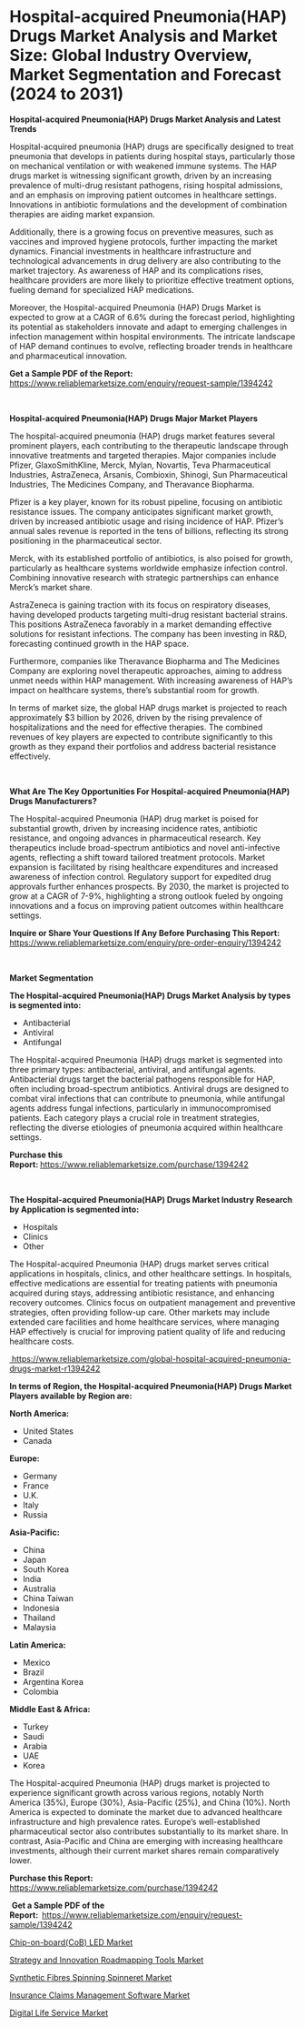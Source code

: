 <p><h1>Hospital-acquired Pneumonia(HAP) Drugs Market Analysis and Market Size: Global Industry Overview, Market Segmentation and Forecast (2024 to 2031)</h1></p><p><strong>Hospital-acquired Pneumonia(HAP) Drugs Market Analysis and Latest Trends</strong></p>
<p><p>Hospital-acquired pneumonia (HAP) drugs are specifically designed to treat pneumonia that develops in patients during hospital stays, particularly those on mechanical ventilation or with weakened immune systems. The HAP drugs market is witnessing significant growth, driven by an increasing prevalence of multi-drug resistant pathogens, rising hospital admissions, and an emphasis on improving patient outcomes in healthcare settings. Innovations in antibiotic formulations and the development of combination therapies are aiding market expansion.</p><p>Additionally, there is a growing focus on preventive measures, such as vaccines and improved hygiene protocols, further impacting the market dynamics. Financial investments in healthcare infrastructure and technological advancements in drug delivery are also contributing to the market trajectory. As awareness of HAP and its complications rises, healthcare providers are more likely to prioritize effective treatment options, fueling demand for specialized HAP medications.</p><p>Moreover, the Hospital-acquired Pneumonia (HAP) Drugs Market is expected to grow at a CAGR of 6.6% during the forecast period, highlighting its potential as stakeholders innovate and adapt to emerging challenges in infection management within hospital environments. The intricate landscape of HAP demand continues to evolve, reflecting broader trends in healthcare and pharmaceutical innovation.</p></p>
<p><strong>Get a Sample PDF of the Report:&nbsp;</strong> <a href="https://www.reliablemarketsize.com/enquiry/request-sample/1394242?utm_campaign=1836&utm_medium=2&utm_source=Github&utm_content=ia&utm_term=05122024&utm_id=hospital-acquired-pneumoniahap-drugs">https://www.reliablemarketsize.com/enquiry/request-sample/1394242</a></p>
<p>&nbsp;</p>
<p><strong>Hospital-acquired Pneumonia(HAP) Drugs Major Market Players</strong></p>
<p><p>The hospital-acquired pneumonia (HAP) drugs market features several prominent players, each contributing to the therapeutic landscape through innovative treatments and targeted therapies. Major companies include Pfizer, GlaxoSmithKline, Merck, Mylan, Novartis, Teva Pharmaceutical Industries, AstraZeneca, Arsanis, Combioxin, Shinogi, Sun Pharmaceutical Industries, The Medicines Company, and Theravance Biopharma.</p><p>Pfizer is a key player, known for its robust pipeline, focusing on antibiotic resistance issues. The company anticipates significant market growth, driven by increased antibiotic usage and rising incidence of HAP. Pfizer’s annual sales revenue is reported in the tens of billions, reflecting its strong positioning in the pharmaceutical sector.</p><p>Merck, with its established portfolio of antibiotics, is also poised for growth, particularly as healthcare systems worldwide emphasize infection control. Combining innovative research with strategic partnerships can enhance Merck’s market share.</p><p>AstraZeneca is gaining traction with its focus on respiratory diseases, having developed products targeting multi-drug resistant bacterial strains. This positions AstraZeneca favorably in a market demanding effective solutions for resistant infections. The company has been investing in R&D, forecasting continued growth in the HAP space.</p><p>Furthermore, companies like Theravance Biopharma and The Medicines Company are exploring novel therapeutic approaches, aiming to address unmet needs within HAP management. With increasing awareness of HAP’s impact on healthcare systems, there’s substantial room for growth.</p><p>In terms of market size, the global HAP drugs market is projected to reach approximately $3 billion by 2026, driven by the rising prevalence of hospitalizations and the need for effective therapies. The combined revenues of key players are expected to contribute significantly to this growth as they expand their portfolios and address bacterial resistance effectively.</p></p>
<p>&nbsp;</p>
<p><strong>What Are The Key Opportunities For Hospital-acquired Pneumonia(HAP) Drugs Manufacturers?</strong></p>
<p><p>The Hospital-acquired Pneumonia (HAP) drug market is poised for substantial growth, driven by increasing incidence rates, antibiotic resistance, and ongoing advances in pharmaceutical research. Key therapeutics include broad-spectrum antibiotics and novel anti-infective agents, reflecting a shift toward tailored treatment protocols. Market expansion is facilitated by rising healthcare expenditures and increased awareness of infection control. Regulatory support for expedited drug approvals further enhances prospects. By 2030, the market is projected to grow at a CAGR of 7-9%, highlighting a strong outlook fueled by ongoing innovations and a focus on improving patient outcomes within healthcare settings.</p></p>
<p><strong>Inquire or Share Your Questions If Any Before Purchasing This Report:</strong> <a href="https://www.reliablemarketsize.com/enquiry/pre-order-enquiry/1394242?utm_campaign=1836&utm_medium=2&utm_source=Github&utm_content=ia&utm_term=05122024&utm_id=hospital-acquired-pneumoniahap-drugs">https://www.reliablemarketsize.com/enquiry/pre-order-enquiry/1394242</a></p>
<p>&nbsp;</p>
<p><strong>Market Segmentation</strong></p>
<p><strong>The Hospital-acquired Pneumonia(HAP) Drugs Market Analysis by types is segmented into:</strong></p>
<p><ul><li>Antibacterial</li><li>Antiviral</li><li>Antifungal</li></ul></p>
<p><p>The Hospital-acquired Pneumonia (HAP) drugs market is segmented into three primary types: antibacterial, antiviral, and antifungal agents. Antibacterial drugs target the bacterial pathogens responsible for HAP, often including broad-spectrum antibiotics. Antiviral drugs are designed to combat viral infections that can contribute to pneumonia, while antifungal agents address fungal infections, particularly in immunocompromised patients. Each category plays a crucial role in treatment strategies, reflecting the diverse etiologies of pneumonia acquired within healthcare settings.</p></p>
<p><strong>Purchase this Report:&nbsp;</strong><a href="https://www.reliablemarketsize.com/purchase/1394242?utm_campaign=1836&utm_medium=2&utm_source=Github&utm_content=ia&utm_term=05122024&utm_id=hospital-acquired-pneumoniahap-drugs">https://www.reliablemarketsize.com/purchase/1394242</a></p>
<p>&nbsp;</p>
<p><strong>The Hospital-acquired Pneumonia(HAP) Drugs Market Industry Research by Application is segmented into:</strong></p>
<p><ul><li>Hospitals</li><li>Clinics</li><li>Other</li></ul></p>
<p><p>The Hospital-acquired Pneumonia (HAP) drugs market serves critical applications in hospitals, clinics, and other healthcare settings. In hospitals, effective medications are essential for treating patients with pneumonia acquired during stays, addressing antibiotic resistance, and enhancing recovery outcomes. Clinics focus on outpatient management and preventive strategies, often providing follow-up care. Other markets may include extended care facilities and home healthcare services, where managing HAP effectively is crucial for improving patient quality of life and reducing healthcare costs.</p></p>
<p><a href="https://www.reliablemarketsize.com/global-hospital-acquired-pneumonia-drugs-market-r1394242?utm_campaign=1836&utm_medium=2&utm_source=Github&utm_content=ia&utm_term=05122024&utm_id=hospital-acquired-pneumoniahap-drugs">&nbsp;https://www.reliablemarketsize.com/global-hospital-acquired-pneumonia-drugs-market-r1394242</a></p>
<p><strong>In terms of Region, the Hospital-acquired Pneumonia(HAP) Drugs Market Players available by Region are:</strong></p>
<p>
    <p> <strong> North America: </strong>
        <ul>
            <li>United States</li>
            <li>Canada</li>
        </ul>
        </p> 
    <p> <strong> Europe: </strong>
        <ul>
            <li>Germany</li>
            <li>France</li>
            <li>U.K.</li>
            <li>Italy</li>
            <li>Russia</li>
        </ul>
        </p> 
    <p> <strong> Asia-Pacific: </strong>
        <ul>
            <li>China</li>
            <li>Japan</li>
            <li>South Korea</li>
            <li>India</li>
            <li>Australia</li>
            <li>China Taiwan</li>
            <li>Indonesia</li>
            <li>Thailand</li>
            <li>Malaysia</li>
        </ul>
        </p> 
    <p> <strong> Latin America: </strong>
        <ul>
            <li>Mexico</li>
            <li>Brazil</li>
            <li>Argentina Korea</li>
            <li>Colombia</li>
        </ul>
        </p> 
    <p> <strong> Middle East & Africa: </strong>
        <ul>
            <li>Turkey</li>
            <li>Saudi</li>
            <li>Arabia</li>
            <li>UAE</li>
            <li>Korea</li>
        </ul>
    </p>
    </p>
<p><p>The Hospital-acquired Pneumonia (HAP) drugs market is projected to experience significant growth across various regions, notably North America (35%), Europe (30%), Asia-Pacific (25%), and China (10%). North America is expected to dominate the market due to advanced healthcare infrastructure and high prevalence rates. Europe’s well-established pharmaceutical sector also contributes substantially to its market share. In contrast, Asia-Pacific and China are emerging with increasing healthcare investments, although their current market shares remain comparatively lower.</p></p>
<p><strong>Purchase this Report: </strong><a href="https://www.reliablemarketsize.com/purchase/1394242?utm_campaign=1836&utm_medium=2&utm_source=Github&utm_content=ia&utm_term=05122024&utm_id=hospital-acquired-pneumoniahap-drugs">https://www.reliablemarketsize.com/purchase/1394242</a></p>
<p>&nbsp;<strong>Get a Sample PDF of the Report:&nbsp;&nbsp;</strong><a href="https://www.reliablemarketsize.com/enquiry/request-sample/1394242?utm_campaign=1836&utm_medium=2&utm_source=Github&utm_content=ia&utm_term=05122024&utm_id=hospital-acquired-pneumoniahap-drugs">https://www.reliablemarketsize.com/enquiry/request-sample/1394242</a></p>
<p><strong></strong></p>
<p><p><a href="https://github.com/mabutironaldo/Market-Research-Report-List-6/blob/main/chip-on-boardcob-led-market.md?utm_campaign=1836&utm_medium=2&utm_source=Github&utm_content=ia&utm_term=05122024&utm_id=hospital-acquired-pneumoniahap-drugs">Chip-on-board(CoB) LED Market</a></p><p><a href="https://www.linkedin.com/pulse/projected-market-growth-strategy-innovation-roadmapping-tools-xjrze?utm_campaign=1836&utm_medium=2&utm_source=Github&utm_content=ia&utm_term=05122024&utm_id=hospital-acquired-pneumoniahap-drugs">Strategy and Innovation Roadmapping Tools Market</a></p><p><a href="https://issuu.com/reportprime-2/docs/synthetic-fibres-spinning-spinneret-market-size-20?utm_campaign=1836&utm_medium=2&utm_source=Github&utm_content=ia&utm_term=05122024&utm_id=hospital-acquired-pneumoniahap-drugs">Synthetic Fibres Spinning Spinneret Market</a></p><p><a href="https://www.linkedin.com/pulse/insurance-claims-management-software-market-growth-study-xu2ee?utm_campaign=1836&utm_medium=2&utm_source=Github&utm_content=ia&utm_term=05122024&utm_id=hospital-acquired-pneumoniahap-drugs">Insurance Claims Management Software Market</a></p><p><a href="https://issuu.com/reportprime-2/docs/digital-life-service-market-size-2030.pptx?utm_campaign=1836&utm_medium=2&utm_source=Github&utm_content=ia&utm_term=05122024&utm_id=hospital-acquired-pneumoniahap-drugs">Digital Life Service Market</a></p></p>